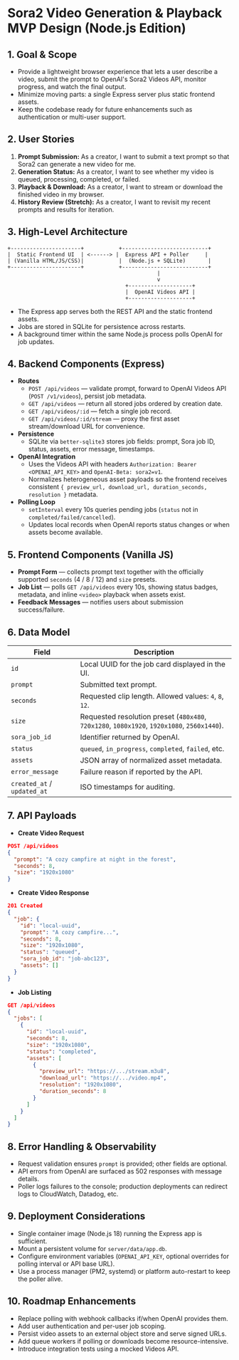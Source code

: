 # Sora2 Video Generation & Playback MVP Design (Node.js Edition)

## 1. Goal & Scope
- Provide a lightweight browser experience that lets a user describe a video, submit the prompt to OpenAI's Sora2 Videos API, monitor progress, and watch the final output.
- Minimize moving parts: a single Express server plus static frontend assets.
- Keep the codebase ready for future enhancements such as authentication or multi-user support.

## 2. User Stories
1. **Prompt Submission:** As a creator, I want to submit a text prompt so that Sora2 can generate a new video for me.
2. **Generation Status:** As a creator, I want to see whether my video is queued, processing, completed, or failed.
3. **Playback & Download:** As a creator, I want to stream or download the finished video in my browser.
4. **History Review (Stretch):** As a creator, I want to revisit my recent prompts and results for iteration.

## 3. High-Level Architecture
```
+----------------------+           +---------------------------+
|  Static Frontend UI  | <------> |  Express API + Poller     |
| (Vanilla HTML/JS/CSS)|           |  (Node.js + SQLite)       |
+----------------------+           +---------------------------+
                                               |
                                               v
                                     +--------------------+
                                     |  OpenAI Videos API |
                                     +--------------------+
```

- The Express app serves both the REST API and the static frontend assets.
- Jobs are stored in SQLite for persistence across restarts.
- A background timer within the same Node.js process polls OpenAI for job updates.

## 4. Backend Components (Express)
- **Routes**
  - `POST /api/videos` — validate prompt, forward to OpenAI Videos API (`POST /v1/videos`), persist job metadata.
  - `GET /api/videos` — return all stored jobs ordered by creation date.
  - `GET /api/videos/:id` — fetch a single job record.
  - `GET /api/videos/:id/stream` — proxy the first asset stream/download URL for convenience.
- **Persistence**
  - SQLite via `better-sqlite3` stores job fields: prompt, Sora job ID, status, assets, error message, timestamps.
- **OpenAI Integration**
  - Uses the Videos API with headers `Authorization: Bearer <OPENAI_API_KEY>` and `OpenAI-Beta: sora2=v1`.
  - Normalizes heterogeneous asset payloads so the frontend receives consistent `{ preview_url, download_url, duration_seconds, resolution }` metadata.
- **Polling Loop**
  - `setInterval` every 10s queries pending jobs (`status` not in `completed/failed/cancelled`).
  - Updates local records when OpenAI reports status changes or when assets become available.

## 5. Frontend Components (Vanilla JS)
- **Prompt Form** — collects prompt text together with the officially supported `seconds` (4 / 8 / 12) and `size` presets.
- **Job List** — polls `GET /api/videos` every 10s, showing status badges, metadata, and inline `<video>` playback when assets exist.
- **Feedback Messages** — notifies users about submission success/failure.

## 6. Data Model
| Field | Description |
|-------|-------------|
| `id` | Local UUID for the job card displayed in the UI. |
| `prompt` | Submitted text prompt. |
| `seconds` | Requested clip length. Allowed values: `4`, `8`, `12`. |
| `size` | Requested resolution preset (`480x480`, `720x1280`, `1080x1920`, `1920x1080`, `2560x1440`). |
| `sora_job_id` | Identifier returned by OpenAI. |
| `status` | `queued`, `in_progress`, `completed`, `failed`, etc. |
| `assets` | JSON array of normalized asset metadata. |
| `error_message` | Failure reason if reported by the API. |
| `created_at` / `updated_at` | ISO timestamps for auditing. |

## 7. API Payloads
- **Create Video Request**
```json
POST /api/videos
{
  "prompt": "A cozy campfire at night in the forest",
  "seconds": 8,
  "size": "1920x1080"
}
```
- **Create Video Response**
```json
201 Created
{
  "job": {
    "id": "local-uuid",
    "prompt": "A cozy campfire...",
    "seconds": 8,
    "size": "1920x1080",
    "status": "queued",
    "sora_job_id": "job-abc123",
    "assets": []
  }
}
```
- **Job Listing**
```json
GET /api/videos
{
  "jobs": [
    {
      "id": "local-uuid",
      "seconds": 8,
      "size": "1920x1080",
      "status": "completed",
      "assets": [
        {
          "preview_url": "https://.../stream.m3u8",
          "download_url": "https://.../video.mp4",
          "resolution": "1920x1080",
          "duration_seconds": 8
        }
      ]
    }
  ]
}
```

## 8. Error Handling & Observability
- Request validation ensures `prompt` is provided; other fields are optional.
- API errors from OpenAI are surfaced as 502 responses with message details.
- Poller logs failures to the console; production deployments can redirect logs to CloudWatch, Datadog, etc.

## 9. Deployment Considerations
- Single container image (Node.js 18) running the Express app is sufficient.
- Mount a persistent volume for `server/data/app.db`.
- Configure environment variables (`OPENAI_API_KEY`, optional overrides for polling interval or API base URL).
- Use a process manager (PM2, systemd) or platform auto-restart to keep the poller alive.

## 10. Roadmap Enhancements
- Replace polling with webhook callbacks if/when OpenAI provides them.
- Add user authentication and per-user job scoping.
- Persist video assets to an external object store and serve signed URLs.
- Add queue workers if polling or downloads become resource-intensive.
- Introduce integration tests using a mocked Videos API.
